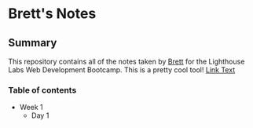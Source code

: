 # Brett's Notes
## Summary 

This repository contains all of the notes taken by [Brett](https://github.com/bmurda/lighthouse-web-notes) for the Lighthouse Labs Web Development Bootcamp. This is a pretty cool tool!
[Link Text](URL)
### Table of contents 
* Week 1
  * Day 1